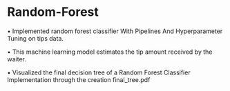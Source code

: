 # Random-Forest
• Implemented random forest classifier With Pipelines And Hyperparameter Tuning on tips data.

• This machine learning model estimates the tip amount received by the waiter.

• Visualized the final decision tree of a Random Forest Classifier Implementation through the creation final_tree.pdf
